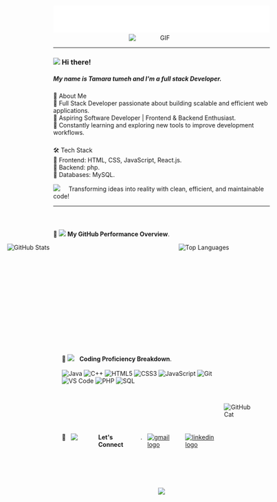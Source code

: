 
<img src="https://raw.githubusercontent.com/tamaratumeh/tamaratumeh/main/name.svg" alt="Tamara Tumeh" />
<div align="center" style="display: flex; align-items: center; justify-content: center;" > 
<img src="https://camo.githubusercontent.com/bf913964f9d3491c2f2420127261163159e2ec40f91b837f8b7b69d9081a44b2/68747470733a2f2f6d656469612e67697068792e636f6d2f6d656469612f76312e59326c6b505463354d4749334e6a45784f486b7861574a70614756305a5735714d6e6b3061487036623235734d6a4a6b636a41776448633164574977637a56796244687161695a6c634431324d563970626e526c636d35686246396e61575a66596e6c666157516d5933513963772f7061547a37555a625066545a4652596e6e422f67697068792e676966" width="30%" alt="GIF">
</div>
<hr>
<h3 ><img src = "https://raw.githubusercontent.com/MartinHeinz/MartinHeinz/master/wave.gif" width = 30px> Hi there! </h3>
<h5 align="left">My name is Tamara tumeh and I'm a full stack Developer.</h5>

###

<p align="left">🚀 About Me<br>🔹 Full Stack Developer passionate about building scalable and efficient web applications.<br>🔹 Aspiring Software Developer | Frontend & Backend Enthusiast.<br>🔹 Constantly learning and exploring new tools to improve development workflows.</p>

###

<p align="left">🛠️ Tech Stack<br>🔹 Frontend: HTML, CSS, JavaScript, React.js.<br>🔹 Backend: php.<br>🔹 Databases:  MySQL.</p>

<img src="https://github.com/SP-XD/SP-XD/blob/main/images/lightning.gif?raw=true" width="12" />&nbsp;&nbsp;&nbsp;&nbsp; Transforming ideas into reality with clean, efficient, and maintainable code! 

<hr>

###
<br>

🔹 <img src = "https://i.pinimg.com/originals/65/c4/f4/65c4f452571be1261e9c623f7da488ac.gif" width = 35px> **My GitHub Performance Overview**.</h4>
<div align= "left" style="display: flex; justify-content: center;gap: 40px; ">
  <img src="https://github-readme-stats.vercel.app/api?username=tamaratumeh&show_icons=true&theme=dark&hide_border=true" 
       alt="GitHub Stats"
       height="200px"
       width="359px"/>
  <img src="https://github-readme-stats.vercel.app/api/top-langs/?username=tamaratumeh&layout=compact&theme=dark&hide_border=true" 
       alt="Top Languages"
       height="200px"
       width="320px"/>
</div>

###

<div align= "left"  style="display: flex; align-items: center; justify-content: center; padding: 20px;">
<div style="display: grid; flex-direction: column; gap: 30px;">
<div style="display: flex; gap: 12px;  margin-bottom: 70px;">
  
🔹 <img src="https://media.giphy.com/media/WUlplcMpOCEmTGBtBW/giphy.gif" width="35"> &nbsp; **Coding Proficiency Breakdown**.<br> <br> 
![Java](https://img.shields.io/badge/Java-ED8B00?style=for-the-badge&logo=openjdk&logoColor=white)
![C++](https://img.shields.io/badge/C++-00599C?style=for-the-badge&logo=c%2B%2B&logoColor=white)
![HTML5](https://img.shields.io/badge/HTML5-E44D27?style=for-the-badge&logo=html5&logoColor=white)
![CSS3](https://img.shields.io/badge/CSS3-1572B6?style=for-the-badge&logo=css3)
![JavaScript](https://img.shields.io/badge/JavaScript-F7DF1C?style=for-the-badge&logo=javascript&logoColor=black)
![Git](https://img.shields.io/badge/Git-F05032?style=for-the-badge&logo=git&logoColor=white)
![VS Code](https://img.shields.io/badge/VSCode-007ACC?style=for-the-badge&logo=visual-studio-code)
![PHP](https://img.shields.io/badge/PHP-777BB4?style=for-the-badge&logo=php&logoColor=white)
![SQL](https://img.shields.io/badge/SQL-4479A1?style=for-the-badge&logo=sql&logoColor=white)
    </div>
    <div style="display: flex; gap: 12px;">
🔹 <img src="https://github.com/SP-XD/SP-XD/blob/main/images/message.gif?raw=true" width="35" />&nbsp;&nbsp; **Let's Connect**. <br><br> 
      <a href="mailto:tamaratumeh5@gmail.com" target="_blank">
        <img src="https://img.shields.io/static/v1?message=Gmail&logo=gmail&label=&color=D14836&logoColor=white&labelColor=&style=for-the-badge" height="35" alt="gmail logo" />
      </a>
      <a href="https://www.linkedin.com/in/tamara-tumeh-558678350/" target="_blank">
        <img src="https://img.shields.io/static/v1?message=LinkedIn&logo=linkedin&label=&color=001a45&logoColor=white&labelColor=&style=for-the-badge" height="35" alt="linkedin logo" />
      </a>
    </div>
  </div>
  <img src="undefined - Imgur.gif"alt="GitHub Cat" width="120">
</div>
<p align="center">
  <img src="https://capsule-render.vercel.app/api?type=waving&color=FF69B4&height=120&section=footer&width=100%"/>
</p>


